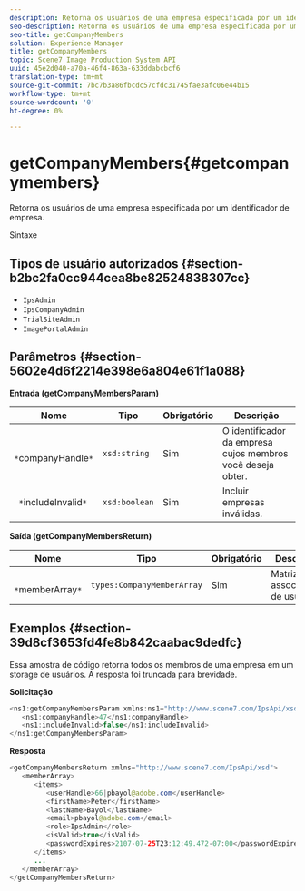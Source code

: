 ```yaml
---
description: Retorna os usuários de uma empresa especificada por um identificador de empresa.
seo-description: Retorna os usuários de uma empresa especificada por um identificador de empresa.
seo-title: getCompanyMembers
solution: Experience Manager
title: getCompanyMembers
topic: Scene7 Image Production System API
uuid: 45e2d040-a70a-46f4-863a-633ddabcbcf6
translation-type: tm+mt
source-git-commit: 7bc7b3a86fbcdc57cfdc31745fae3afc06e44b15
workflow-type: tm+mt
source-wordcount: '0'
ht-degree: 0%

---
```



# getCompanyMembers{#getcompanymembers}

Retorna os usuários de uma empresa especificada por um identificador de empresa.

Sintaxe

## Tipos de usuário autorizados {#section-b2bc2fa0cc944cea8be82524838307cc}

* `IpsAdmin`
* `IpsCompanyAdmin`
* `TrialSiteAdmin`
* `ImagePortalAdmin`

## Parâmetros {#section-5602e4d6f2214e398e6a804e61f1a088}

**Entrada (getCompanyMembersParam)**

| Nome | Tipo | Obrigatório | Descrição |
|---|---|---|---|
| ` *`companyHandle`*` | `xsd:string` | Sim | O identificador da empresa cujos membros você deseja obter. |
| ` *`includeInvalid`*` | `xsd:boolean` | Sim | Incluir empresas inválidas. |

**Saída (getCompanyMembersReturn)**

| Nome | Tipo | Obrigatório | Descrição |
|---|---|---|---|
| ` *`memberArray`*` | `types:CompanyMemberArray` | Sim | Matriz de associações de usuários. |

## Exemplos {#section-39d8cf3653fd4fe8b842caabac9dedfc}

Essa amostra de código retorna todos os membros de uma empresa em um storage de usuários. A resposta foi truncada para brevidade.

**Solicitação**

```java
<ns1:getCompanyMembersParam xmlns:ns1="http://www.scene7.com/IpsApi/xsd">
   <ns1:companyHandle>47</ns1:companyHandle>
   <ns1:includeInvalid>false</ns1:includeInvalid>
</ns1:getCompanyMembersParam>
```

**Resposta**

```java
<getCompanyMembersReturn xmlns="http://www.scene7.com/IpsApi/xsd">
   <memberArray>
      <items>
         <userHandle>66|pbayol@adobe.com</userHandle>
         <firstName>Peter</firstName>
         <lastName>Bayol</lastName>
         <email>pbayol@adobe.com</email>
         <role>IpsAdmin</role>
         <isValid>true</isValid>
         <passwordExpires>2107-07-25T23:12:49.472-07:00</passwordExpires>
      </items>
      ...
   </memberArray>
</getCompanyMembersReturn>
```

